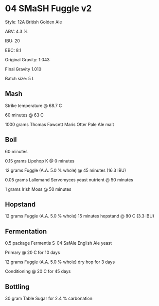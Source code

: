 # 04 SMaSH Fuggle v2

Style: 12A British Golden Ale

ABV: 4.3 %

IBU: 20

EBC: 8.1

Original Gravity: 1.043

Final Gravity 1.010

Batch size: 5 L

## Mash

Strike temperature @ 68.7 C

60 minutes @ 63 C

1000 grams Thomas Fawcett Maris Otter Pale Ale malt

## Boil

60 minutes

0.15 grams Lipohop K @ 0 minutes

12 grams Fuggle (A.A. 5.0 % whole) @ 45 minutes (16.3 IBU)

0.05 grams Lallemand Servomyces yeast nutrient @ 50 minutes

1 grams Irish Moss @ 50 minutes

## Hopstand

12 grams Fuggle (A.A. 5.0 % whole) 15 minutes hopstand @ 80 C (3.3 IBU)

## Fermentation

0.5 package Fermentis S-04 SafAle English Ale yeast

Primary @ 20 C for 10 days

12 grams Fuggle (A.A. 5.0 % whole) dry hop for 3 days

Conditioning @ 20 C for 45 days

## Bottling

30 gram Table Sugar for 2.4 % carbonation

